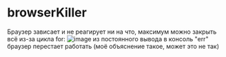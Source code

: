 # browserKiller
Браузер зависает и не реагирует ни на что, максимум можно закрыть
всё из-за цикла for:
![image](https://user-images.githubusercontent.com/100422108/201073739-23b61a09-6b77-4273-8263-566b2bc2040f.png)
из постоянного вывода в консоль "err" браузер перестает работать (моё объяснение такое, может это не так)
